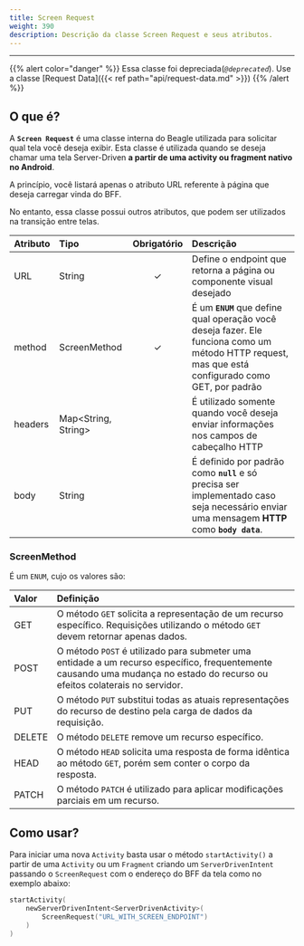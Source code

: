 ```yaml
---
title: Screen Request
weight: 390
description: Descrição da classe Screen Request e seus atributos.
---
```


---
{{% alert color="danger" %}}
Essa classe foi depreciada(*`@deprecated`*). Use a classe [Request Data]({{< ref path="api/request-data.md" >}})
{{% /alert %}}

## O que é?

A **`Screen Request`** é uma classe interna do Beagle utilizada para solicitar qual tela você deseja exibir. Esta classe é utilizada quando se deseja chamar uma tela Server-Driven **a partir de uma activity ou fragment nativo no Android**. 

A princípio, você listará apenas o atributo URL referente à página que deseja carregar vinda do BFF. 

No entanto, essa classe possui outros atributos, que podem ser utilizados na transição entre telas. 

| Atributo | Tipo | Obrigatório | Descrição |
| :--- | :--- | :---: | :--- |
| URL  | String | ✓ | Define o endpoint que retorna a página ou componente visual desejado |
| method | ScreenMethod | ✓ |  É um **`ENUM`** que define qual operação você deseja fazer. Ele funciona como um método HTTP request, mas que está configurado como GET, por padrão |
| headers | Map&lt;String, String&gt; |   | É utilizado somente quando você deseja enviar informações nos campos de cabeçalho HTTP |
| body | String |   | É definido por padrão como **`null`** e só precisa ser implementado caso seja necessário enviar uma mensagem **HTTP** como **`body data`**. |

### ScreenMethod

É um `ENUM`, cujo os valores são:

| Valor | Definição |
| :--- | :--- |
| GET | O método `GET` solicita a representação de um recurso específico. Requisições utilizando o método `GET` devem retornar apenas dados. |
| POST | O método `POST` é utilizado para submeter uma entidade a um recurso específico, frequentemente causando uma mudança no estado do recurso ou efeitos colaterais no servidor. |
| PUT | O método `PUT` substitui todas as atuais representações do recurso de destino pela carga de dados da requisição. |
| DELETE | O método `DELETE` remove um recurso específico. |
| HEAD | O método `HEAD` solicita uma resposta de forma idêntica ao método `GET`, porém sem conter o corpo da resposta. |
| PATCH | O método `PATCH` é utilizado para aplicar modificações parciais em um recurso. |

## Como usar?

Para iniciar uma nova `Activity` basta usar o método `startActivity()` a partir de uma `Activity` ou um `Fragment` criando um `ServerDrivenIntent` passando o `ScreenRequest` com o endereço do BFF da tela como no exemplo abaixo:

```kotlin
startActivity(
    newServerDrivenIntent<ServerDrivenActivity>(
        ScreenRequest("URL_WITH_SCREEN_ENDPOINT")
    )
)
```
